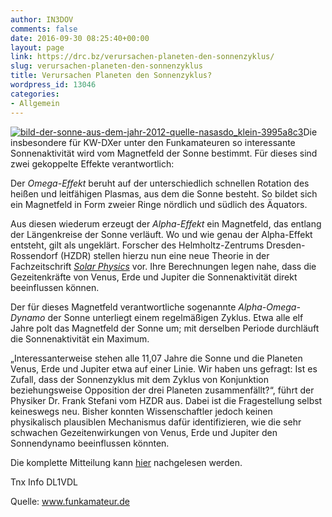 ```yaml
---
author: IN3DOV
comments: false
date: 2016-09-30 08:25:40+00:00
layout: page
link: https://drc.bz/verursachen-planeten-den-sonnenzyklus/
slug: verursachen-planeten-den-sonnenzyklus
title: Verursachen Planeten den Sonnenzyklus?
wordpress_id: 13046
categories:
- Allgemein
---
```


[![bild-der-sonne-aus-dem-jahr-2012-quelle-nasasdo_klein-3995a8c3](https://drc.bz/wp-content/uploads/2016/09/Bild-der-Sonne-aus-dem-Jahr-2012-Quelle-NASASDO_klein-3995a8c3.jpg)](https://drc.bz/wp-content/uploads/2016/09/Bild-der-Sonne-aus-dem-Jahr-2012-Quelle-NASASDO_klein-3995a8c3.jpg)Die insbesondere für KW-DXer unter den Funkamateuren so interessante Sonnenaktivität wird vom Magnetfeld der Sonne bestimmt. Für dieses sind zwei gekoppelte Effekte verantwortlich:

Der _Omega-Effekt_ beruht auf der unterschiedlich schnellen Rotation des heißen und leitfähigen Plasmas, aus dem die Sonne besteht. So bildet sich ein Magnetfeld in Form zweier Ringe nördlich und südlich des Äquators.

Aus diesen wiederum erzeugt der _Alpha-Effekt_ ein Magnetfeld, das entlang der Längenkreise der Sonne verläuft. Wo und wie genau der Alpha-Effekt entsteht, gilt als ungeklärt. Forscher des Helmholtz-Zentrums Dresden-Rossendorf (HZDR) stellen hierzu nun eine neue Theorie in der Fachzeitschrift [_Solar Physics_](http://link.springer.com/article/10.1007/s11207-016-0968-0) vor. Ihre Berechnungen legen nahe, dass die Gezeitenkräfte von Venus, Erde und Jupiter die Sonnenaktivität direkt beeinflussen können.

Der für dieses Magnetfeld verantwortliche sogenannte _Alpha-Omega-Dynamo_ der Sonne unterliegt einem regelmäßigen Zyklus. Etwa alle elf Jahre polt das Magnetfeld der Sonne um; mit derselben Periode durchläuft die Sonnenaktivität ein Maximum.

„Interessanterweise stehen alle 11,07 Jahre die Sonne und die Planeten Venus, Erde und Jupiter etwa auf einer Linie. Wir haben uns gefragt: Ist es Zufall, dass der Sonnenzyklus mit dem Zyklus von Konjunktion beziehungsweise Opposition der drei Planeten zusammenfällt?“, führt der Physiker Dr. Frank Stefani vom HZDR aus. Dabei ist die Fragestellung selbst keineswegs neu. Bisher konnten Wissenschaftler jedoch keinen physikalisch plausiblen Mechanismus dafür identifizieren, wie die sehr schwachen Gezeitenwirkungen von Venus, Erde und Jupiter den Sonnendynamo beeinflussen könnten.

Die komplette Mitteilung kann [hier](http://www.hzdr.de/db/Cms?pOid=48313&pNid=3438) nachgelesen werden.

Tnx Info DL1VDL

Quelle: www.funkamateur.de
